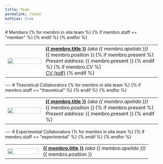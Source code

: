 ```yaml
---
title: Team
permalink: /team/
mathjax: true
---
```


<a name="members">
# Members

<table class="table table-hover">
<col width="25%">
<col width="75%">
{% for membro in site.team %}
  {% if membro.staff == "member" %}
<tr>
<td><img class="shadow-lg rounded" src="/assets/images/people/{{membro.image}}.jpg" width="100%" align="left" ></td>
<td class="align-middle"><b><a href="{{membro.url}}">{{ membro.title  }}</a></b> <i>(aka {{ membro.apelido }})</i>
<br>{{ membro.position }}
{% if membro.present %}
<br><i>Present address: </i>{{ membro.present }}
{% endif %}
{% if membro.CV %}
<br>
<a href="/assets/CVs/{{membro.CV}}.pdf">CV (pdf)</a>
{% endif %}
</td>
</tr>
{% endif %}
{% endfor %}
</table>

<a name="theor">
---
# Theoretical Collaborators

<table class="table table-hover">
<col width="25%">
<col width="75%">
{% for membro in site.team %}
{% if membro.staff == "theoretical" %}
<tr>
<td><img class="shadow-lg rounded" src="/assets/images/people/{{membro.image}}.jpg" width="100%" align="left"></td>
<td class="align-middle"><b><a href="{{membro.url}}">{{ membro.title }}</a></b> <i>(aka {{ membro.apelido }})</i>
<br>{{ membro.position  }}
{% if membro.present %}
<br><i>Present address: </i>{{ membro.present }}
{% endif %}
</td>
</tr>
{% endif %}
{% endfor %}
</table>

<a name="exp">
---
# Experimental Collaborators

<table class="table table-hover">
<col width="25%">
<col width="75%">
{% for membro in site.team %}
  {% if membro.staff == "experimental" %}
<tr>
<td><img class="shadow-lg rounded" src="/assets/images/people/{{membro.image}}.jpg" width="100%" align="left"></td>
<td class="align-middle"><b><a href="{{membro.url}}">{{ membro.title  }}</a></b> <i>(aka {{ membro.apelido }})</i>
<br>{{ membro.position  }}</td>
</tr>
{% endif %}
{% endfor %}
</table>
